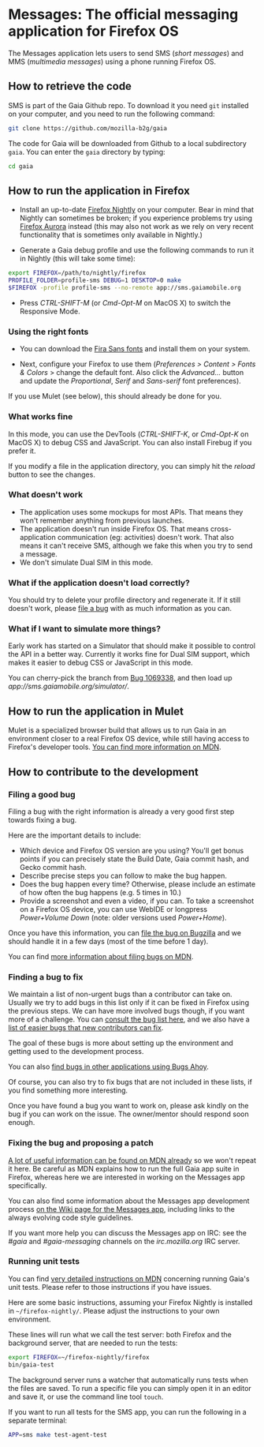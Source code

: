 Messages: The official messaging application for Firefox OS
============================================================

The Messages application lets users to send SMS (_short messages_) and MMS (_multimedia
messages_) using a phone running Firefox OS.

How to retrieve the code
------------------------
SMS is part of the Gaia Github repo. To download it you need `git` installed on
your computer, and you need to run the following command:

```bash
git clone https://github.com/mozilla-b2g/gaia
```

The code for Gaia will be downloaded from Github to a local subdirectory `gaia`.
You can enter the `gaia` directory by typing:

```bash
cd gaia
```

How to run the application in Firefox
-------------------------------------

* Install an up-to-date [Firefox Nightly](http://nightly.mozilla.org/) on your
  computer. Bear in mind that Nightly can sometimes be broken; if you experience
  problems try using [Firefox Aurora](https://www.mozilla.org/fr/firefox/channel/#aurora)
  instead (this may also not work as we rely on very recent functionality that is
  sometimes only available in Nightly.)

* Generate a Gaia debug profile and use the following commands to run it in
  Nightly (this will take some time):

```bash
export FIREFOX=/path/to/nightly/firefox
PROFILE_FOLDER=profile-sms DEBUG=1 DESKTOP=0 make
$FIREFOX -profile profile-sms --no-remote app://sms.gaiamobile.org
```

* Press _CTRL-SHIFT-M_ (or _Cmd-Opt-M_ on MacOS X) to switch the Responsive Mode.

### Using the right fonts

* You can download the [Fira Sans fonts](http://www.carrois.com/fira-3-1/#download)
  and install them on your system.

* Next, configure your Firefox to use them
(_Preferences > Content > Fonts & Colors_ > change the default font. Also click
the _Advanced..._ button and update the _Proportional_, _Serif_ and _Sans-serif_
font preferences).

If you use Mulet (see below), this should already be done for you.

### What works fine

In this mode, you can use the DevTools (_CTRL-SHIFT-K_, or _Cmd-Opt-K_ on MacOS
X) to debug CSS and JavaScript. You can also install Firebug if you prefer it.

If you modify a file in the application directory, you can simply hit the
_reload_ button to see the changes.

### What doesn't work

* The application uses some mockups for most APIs. That means they won't
  remember anything from previous launches.
* The application doesn't run inside Firefox OS. That means cross-application
  communication (eg: activities) doesn't work. That also means it can't receive
  SMS, although we fake this when you try to send a message.
* We don't simulate Dual SIM in this mode.

### What if the application doesn't load correctly?

You should try to delete your profile directory and regenerate it. If it still
doesn't work, please [file a bug](https://bugzilla.mozilla.org/enter_bug.cgi?product=Firefox%20OS&component=Gaia%3A%3ASMS&short_desc=[Messages]%20Running%20the%20application%20in%20Firefox%20is%20broken)
with as much information as you can.

### What if I want to simulate more things?

Early work has started on a Simulator that should make it possible to control
the API in a better way. Currently it works fine for Dual SIM
support, which makes it easier to debug CSS or JavaScript in this mode.

You can cherry-pick the branch from [Bug 1069338](https://bugzilla.mozilla.org/show_bug.cgi?id=1069338),
and then load up _app://sms.gaiamobile.org/simulator/_.

How to run the application in Mulet
-------------------
Mulet is a specialized browser build that allows us to run Gaia in an environment
closer to a real Firefox OS device, while still having access to Firefox's
developer tools. [You can find more information on
MDN](https://developer.mozilla.org/en-US/Firefox_OS/Developing_Gaia/Different_ways_to_run_Gaia#Using_Gaia_in_Firefox_Mulet).

How to contribute to the development
------------------------------------
### Filing a good bug

Filing a bug with the right information is already a very good first step
towards fixing a bug.

Here are the important details to include:

* Which device and Firefox OS version are you using? You'll get bonus points if
  you can precisely state the Build Date, Gaia commit hash, and Gecko commit hash.
* Describe precise steps you can follow to make the bug happen.
* Does the bug happen every time? Otherwise, please include an estimate of how
  often the bug happens (e.g. 5 times in 10.)
* Provide a screenshot and even a video, if you can. To take a screenshot on a
  Firefox OS device, you can use WebIDE or longpress _Power+Volume Down_ (note: older
  versions used _Power+Home_).

Once you have this information, you can [file the bug on
Bugzilla](https://bugzilla.mozilla.org/enter_bug.cgi?product=Firefox%20OS&component=Gaia%3A%3ASMS)
and we should handle it in a few days (most of the time before 1 day).

You can find [more information about filing bugs on
MDN](https://developer.mozilla.org/en-US/Firefox_OS/Developing_Firefox_OS/Filing_bugs_against_Firefox_OS).

### Finding a bug to fix

We maintain a list of non-urgent bugs than a contributor can take on. Usually we
try to add bugs in this list only if it can be fixed in Firefox using the
previous steps. We can have more involved bugs though, if you want more of a challenge. You can [consult the
bug list here](https://bugzilla.mozilla.org/buglist.cgi?f1=bug_mentor&o1=isnotempty&resolution=---&emailtype1=exact&query_format=advanced&emailassigned_to1=1&email1=nobody%40mozilla.org&component=Gaia%3A%3ASMS&product=Firefox%20OS),
and we also have a [list of easier bugs that new contributors can fix](https://bugzilla.mozilla.org/buglist.cgi?o1=isnotempty&emailtype1=exact&status_whiteboard_type=substring&emailassigned_to1=1&status_whiteboard=[good%20first%20bug]&email1=nobody%40mozilla.org&f1=bug_mentor&resolution=---&query_format=advanced&component=Gaia%3A%3ASMS&product=Firefox%20OS).

The goal of these bugs is more about setting up the environment and getting used
to the development process.

You can also [find bugs in other applications using Bugs Ahoy](http://www.joshmatthews.net/bugsahoy/?b2g=1&unowned=1).

Of course, you can also try to fix bugs that are not included in these lists, if
you find something more interesting.

Once you have found a bug you want to work on, please ask kindly on the bug if
you can work on the issue. The owner/mentor should respond soon enough.

### Fixing the bug and proposing a patch

[A lot of useful information can be found on MDN already](https://developer.mozilla.org/en-US/Firefox_OS/Developing_Gaia)
so we won't repeat it here. Be careful as MDN explains how to run the full Gaia
app suite in Firefox, whereas here we are interested in working on the Messages
app specifically.

You can also find some information about the Messages app development process
[on the Wiki page for the Messages app](https://wiki.mozilla.org/Gaia/SMS),
including links to the always evolving code style guidelines.

If you want more help you can discuss the Messages app on IRC: see the _#gaia_
and _#gaia-messaging_ channels on the _irc.mozilla.org_ IRC server.

### Running unit tests

You can find [very detailed instructions on MDN](https://developer.mozilla.org/en-US/Firefox_OS/Platform/Automated_testing/Gaia_unit_tests)
concerning running Gaia's unit tests. Please refer to those instructions if you have issues.

Here are some basic instructions, assuming your Firefox Nightly is installed in
`~/firefox-nightly/`. Please adjust the instructions to your own environment.

These lines will run what we call the test server: both Firefox and the
background server, that are needed to run the tests:

```bash
export FIREFOX=~/firefox-nightly/firefox
bin/gaia-test
```

The background server runs a watcher that automatically runs tests when the
files are saved. To run a specific file you can simply open it in an editor
and save it, or use the command line tool `touch`.

If you want to run all tests for the SMS app, you can run the following in a separate
terminal:

```bash
APP=sms make test-agent-test
```

